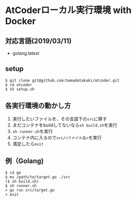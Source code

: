 # AtCoderローカル実行環境 with Docker

## 対応言語(2019/03/11)
* golang:latest

## setup
```
$ git clone git@github.com:hamadatakaki/atcoder.git
$ cd atcoder
$ sh setup.sh
```

## 各実行環境の動かし方
1. 実行したいファイルを、その言語下の`src`に移す
2. まだコンテナをbuildしてないなら`sh build.sh`を実行
3. `sh runner.sh`を実行
4. コンテナ内に入るので`src/<ファイル名>`を実行
5. 満足したら`exit`

## 例（Golang)
```
$ cd go
$ mv /path/to/target.go ./src
($ sh build.sh)
$ sh runner.sh
> go run src/target.go
> exit
```